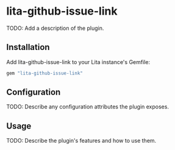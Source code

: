 # lita-github-issue-link

TODO: Add a description of the plugin.

## Installation

Add lita-github-issue-link to your Lita instance's Gemfile:

``` ruby
gem "lita-github-issue-link"
```

## Configuration

TODO: Describe any configuration attributes the plugin exposes.

## Usage

TODO: Describe the plugin's features and how to use them.
